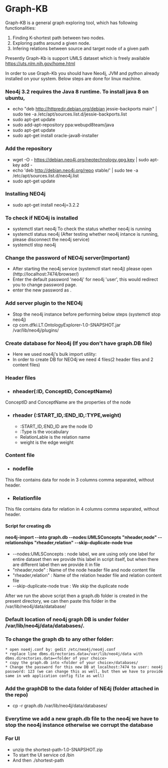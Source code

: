 # Graph-KB
Graph-KB is a general graph exploring tool, which has following functionalities:
1. Finding K-shortest path between two nodes.
2. Exploring paths around a given node.
3. Infering relations between source and target node of a given path

Presently Graph-Kb is support UMLS dataset which is freely available https://uts.nlm.nih.gov/home.html 

In order to use Graph-Kb you should have Neo4j, JVM and python already installed on your system.
Below steps are done for linux machine.

### Neo4j 3.2 requires the Java 8 runtime. To install java 8 on ubuntu,

* echo "deb http://httpredir.debian.org/debian jessie-backports main" | sudo tee -a /etc/apt/sources.list.d/jessie-backports.list
* sudo apt-get update
* sudo add-apt-repository ppa:webupd8team/java
* sudo apt-get update
* sudo apt-get install oracle-java8-installer


### Add the repository 

* wget -O - https://debian.neo4j.org/neotechnology.gpg.key | sudo apt-key add -
* echo 'deb http://debian.neo4j.org/repo stable/' | sudo tee -a /etc/apt/sources.list.d/neo4j.list
* sudo apt-get update

### Installing NEO4j

* sudo apt-get install neo4j=3.2.2

### To check if NEO4j is installed

* systemctl start neo4j
To check the status whether neo4j is running
* systemctl status neo4j
(After testing whether neo4j intance is running, please disconnect the neo4j service)
* systemctl stop neo4j

### Change the password of NEO4j server(Important)
* After starting the neo4j service (systemctl start neo4j) please open (http://localhost:7474/browser/)
* Enter the default password 'neo4j' for neo4j 'user', this would redirect you to change password page.
* enter the new password as .


###  Add server plugin to the NEO4j  
* Stop the neo4j instance before performing below steps (systemctl stop neo4j)
* cp  com.dfki.LT.OntologyExplorer-1.0-SNAPSHOT.jar /var/lib/neo4j/plugins/

### Create database for Neo4j (If you don't have graph.DB file)
* Here we used noe4j's bulk import utility:
* In order to create DB for NEO4j we need 4 files(2 header files and 2 content files)

### Header files # 
* ### nheader(:ID, ConceptID, ConceptName) 
 ConceptID and ConceptName are the properties of the node

* ### rheader (:START_ID,:END_ID,:TYPE,weight)
  * :START_ID,:END_ID are the node ID
   * :Type is the vocabulary
   * RelationLable is the relation name
   * weight is the edge weight

### Content file #
* ### nodefile 
This file contains data for node in 3 columns comma separated, without header.

* ### Relationfile
This file contains data for relation in 4 columns comma separated, without header.


#### Script for creating db #

#### neo4j-import --into graph.db --nodes:UMLSConcepts "nheader,node" --relationships "rheader,relation"  --skip-duplicate-node true

* --nodes:UMLSConcepts : node label, we are using only one label for entire dataset then we provide this label in script itself, but when there are different label then we provide it in file
*  "nheader,node" : Name of the node header file and node content file
* "rheader,relation" : Name of the relation header file and relation content file
* --skip-duplicate-node true : We skip the duplicate node


After we run the above script then a graph.db folder is created in the present directory, we can then paste this folder in the /var/lib/neo4j/data/database/




### Default location of neo4j graph DB is under folder /var/lib/neo4j/data/databases/.

 ### To change the graph db to any other folder:

    * open noe4j.conf by: gedit /etc/neo4j/neo4j.conf
    * replace line dbms.directories.data=/var/lib/neo4j/data with dbms.directories.data=<folder of your choice>
    * copy the graph.db into <folder of your choice>/databases/
    * Change the password for this new DB at localhost:7474 to user: neo4j password: 123 (we can change this as well, but then we have to provide same in web application config file as well)




### Add the graphDB to the data folder of NE4j (folder attached in the repo)

* cp -r graph.db /var/lib/neo4j/data/databases/


### Everytime we add a new graph.db file to the neo4j we have to stop the neo4j instance otherwise we corrupt the database

### For UI 
* unzip the shortest-path-1.0-SNAPSHOT.zip 
* To start the UI service cd /bin
*  And then ./shortest-path


